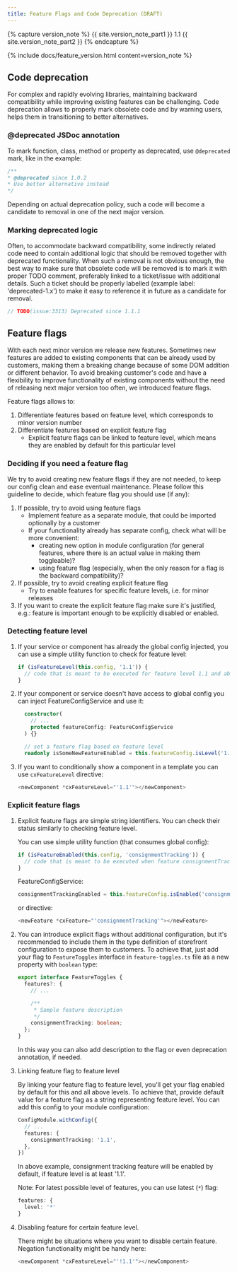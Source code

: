 ```yaml
---
title: Feature Flags and Code Deprecation (DRAFT)
---
```


{% capture version_note %}
{{ site.version_note_part1 }} 1.1 {{ site.version_note_part2 }}
{% endcapture %}

{% include docs/feature_version.html content=version_note %}

## Code deprecation

For complex and rapidly evolving libraries, maintaining backward compatibility while improving existing features can be challenging. 
Code deprecation allows to properly mark obsolete code and by warning users, helps them in transitioning to better alternatives.   

### @deprecated JSDoc annotation

To mark function, class, method or property as deprecated, use `@deprecated` mark, like in the example:

```typescript
/**
* @deprecated since 1.0.2
* Use better alternative instead
*/
```

Depending on actual deprecation policy, such a code will become a candidate to removal in one of the next major version. 

### Marking deprecated logic

Often, to accommodate backward compatibility, some indirectly related code need to contain additional logic that should be removed together with deprecated functionality.
When such a removal is not obvious enough, the best way to make sure that obsolete code will be removed is to mark it with proper TODO comment, preferably linked 
to a ticket/issue with additional details. 
Such a ticket should be properly labelled (example label: 'deprecated-1.x') to make it easy to reference it in future as a candidate for removal.

 
```typescript
// TODO(issue:3313) Deprecated since 1.1.1
```

## Feature flags

With each next minor version we release new features. 
Sometimes new features are added to existing components that can be already used by customers, making them a breaking change because of some DOM addition or different behavior.
To avoid breaking customer's code and have a flexibility to improve functionality of existing components without the need of releasing next major version too often, we introduced feature flags.

Feature flags allows to:
1. Differentiate features based on feature level, which corresponds to minor version number
2. Differentiate features based on explicit feature flag
   -  Explicit feature flags can be linked to feature level, which means they are enabled by default for this particular level 


### Deciding if you need a feature flag

We try to avoid creating new feature flags if they are not needed, to keep our config clean and ease eventual maintenance.
Please follow this guideline to decide, which feature flag you should use (if any):

1. If possible, try to avoid using feature flags 
   - Implement feature as a separate module, that could be imported optionally by a customer
   - If your functionality already has separate config, check what will be more convenient: 
       - creating new option in module configuration (for general features, where there is an actual value in making them toggleable)?
       - using feature flag (especially, when the only reason for a flag is the backward compatibility)?
2. If possible, try to avoid creating explicit feature flag
    - Try to enable features for specific feature levels, i.e. for minor releases
3. If you want to create the explicit feature flag make sure it's justified, e.g.: feature is important enough to be explicitly disabled or enabled.

### Detecting feature level

1. If your service or component has already the global config injected, you can use a simple utility function to check for feature level:

    ```typescript
    if (isFeatureLevel(this.config, '1.1')) {
      // code that is meant to be executed for feature level 1.1 and above
    }
    ```
     
2. If your component or service doesn't have access to global config you can inject FeatureConfigService and use it:
   
    ```typescript
      constructor(
        // ...
        protected featureConfig: FeatureConfigService
      ) {}
    
      // set a feature flag based on feature level
      readonly isSomeNewFeatureEnabled = this.featureConfig.isLevel('1.1');
    ```

3. If you want to conditionally show a component in a template you can use `cxFeatureLevel` directive:

    ```typescript
    <newComponent *cxFeatureLevel="'1.1'"></newComponent>
    ```

### Explicit feature flags

1. Explicit feature flags are simple string identifiers. You can check their status similarly to checking feature level.

    You can use simple utility function (that consumes global config):
    
    ```typescript
    if (isFeatureEnabled(this.config, 'consignmentTracking')) {
      // code that is meant to be executed when feature consignmentTracking is enabled
    }
    ```
    
    FeatureConfigService:
    
    ```typescript
    consignmentTrackingEnabled = this.featureConfig.isEnabled('consignmentTracking');
    ```   

    or directive:

    ```typescript
    <newFeature *cxFeature="'consignmentTracking'"></newFeature>
    ```

2. You can introduce explicit flags without additional configuration, but it's recommended to include them in the type definition of storefront configuration to expose them to customers.
To achieve that, just add your flag to `FeatureToggles` interface in `feature-toggles.ts` file as a new property with `boolean` type:

    ```typescript
    export interface FeatureToggles {
      features?: {
        // ...
    
        /**
         * Sample feature description
         */
        consignmentTracking: boolean;
      };
    }
    ```   
    
    In this way you can also add description to the flag or even deprecation annotation, if needed. 

3. Linking feature flag to feature level

    By linking your feature flag to feature level, you'll get your flag enabled by default for this and all above levels.
    To achieve that, provide default value for a feature flag as a string representing feature level. You can add this config to your module configuration:
    
    ```typescript
    ConfigModule.withConfig({
      // ...
      features: {
        consignmentTracking: '1.1',
      },
    })
    ```
    In above example, consignment tracking feature will be enabled by default, if feature level is at least '1.1'.
    
    Note: For latest possible level of features, you can use latest (`*`) flag:
    
    ```typescript
    features: {
      level: '*'
    }
    ```

4. Disabling feature for certain feature level.
    
    There might be situations where you want to disable certain feature. Negation functionality might be handy here:
    
    ```typescript
    <newComponent *cxFeatureLevel="'!1.1'"></newComponent>
    ```

